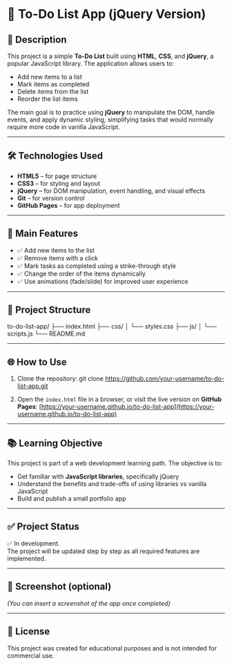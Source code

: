 # 📝 To-Do List App (jQuery Version)

## 📌 Description

This project is a simple **To-Do List** built using **HTML**, **CSS**, and **jQuery**, a popular JavaScript library. The application allows users to:
- Add new items to a list
- Mark items as completed
- Delete items from the list
- Reorder the list items

The main goal is to practice using **jQuery** to manipulate the DOM, handle events, and apply dynamic styling, simplifying tasks that would normally require more code in vanilla JavaScript.

---

## 🛠 Technologies Used

- **HTML5** – for page structure
- **CSS3** – for styling and layout
- **jQuery** – for DOM manipulation, event handling, and visual effects
- **Git** – for version control
- **GitHub Pages** – for app deployment

---

## 🚀 Main Features

- ✅ Add new items to the list
- ✅ Remove items with a click
- ✅ Mark tasks as completed using a strike-through style
- ✅ Change the order of the items dynamically
- ✅ Use animations (fade/slide) for improved user experience

---

## 📁 Project Structure

to-do-list-app/
├── index.html
├── css/
│ └── styles.css
├── js/
│ └── scripts.js
└── README.md

---

## 🌐 How to Use

1. Clone the repository:
git clone https://github.com/your-username/to-do-list-app.git 


2. Open the `index.html` file in a browser, or visit the live version on **GitHub Pages**:
[https://your-username.github.io/to-do-list-app](https://your-username.github.io/to-do-list-app)

---

## 📚 Learning Objective

This project is part of a web development learning path. The objective is to:
- Get familiar with **JavaScript libraries**, specifically jQuery
- Understand the benefits and trade-offs of using libraries vs vanilla JavaScript
- Build and publish a small portfolio app

---

## ✅ Project Status

✅ In development.  
The project will be updated step by step as all required features are implemented.

---

## 📸 Screenshot (optional)

*(You can insert a screenshot of the app once completed)*

---

## 📄 License

This project was created for educational purposes and is not intended for commercial use.
